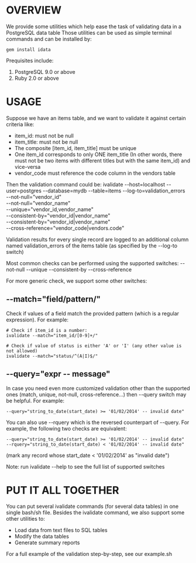 # OVERVIEW
We provide some utilities which help ease the task of validating data in a PostgreSQL data table
Those utilities can be used as simple terminal commands and can be installed by:

    gem install idata

Prequisites include:
1. PostgreSQL 9.0 or above
2. Ruby 2.0 or above

# USAGE
Suppose we have an items table, and we want to validate it against certain criteria like:

* item_id: must not be null
* item_title: must not be null
* The composite [item_id, item_title] must be unique
* One item_id corresponds to only ONE item_title (In other words, there must not be two items with different titles but with the same item_id)
and vice-versa
* vendor_code must reference the code column in the vendors table

Then the validation command could be:
      ivalidate --host=localhost --user=postgres --database=mydb --table=items --log-to=validation_errors \
                --not-null="vendor_id" \
                --not-null="vendor_name" \
                --unique="vendor_id,vendor_name" \
                --consistent-by="vendor_id|vendor_name" \
                --consistent-by="vendor_id|vendor_name" \
                --cross-reference="vendor_code|vendors.code"

Validation results for every single record are logged to an additional column named validation_errors
of the items table (as specified by the --log-to switch)

Most common checks can be performed using the supported switches:
    --not-null
    --unique
    --consistent-by
    --cross-reference

For more generic check, we support some other switches:

## --match="field/pattern/"
Check if values of a field match the provided pattern (which is a regular expression).
For example:

    # Check if item_id is a number:
    ivalidate --match="item_id/[0-9]+/"
          
    # Check if value of status is either 'A' or 'I' (any other value is not allowed)
    ivalidate --match="status/^(A|I)$/"
   
## --query="expr -- message"
In case you need even more customized validation other than the supported ones (match, unique, not-null, cross-reference...)
then --query switch may be helpful. For example:

    --query="string_to_date(start_date) >= '01/02/2014' -- invalid date"
    
You can also use --rquery which is the reversed counterpart of --query.
For example, the following two checks are equivalent:

    --query="string_to_date(start_date) >= '01/02/2014' -- invalid date"
    --rquery="string_to_date(start_date) < '01/02/2014' -- invalid date"
    
(mark any record whose start_date < '01/02/2014' as "invalid date")

Note: run ivalidate --help to see the full list of supported switches


# PUT IT ALL TOGETHER
You can put several ivalidate commands (for several data tables) in one single bash/sh file.
Besides the ivalidate command, we also support some other utilities to:
+ Load data from text files to SQL tables
+ Modify the data tables
+ Generate summary reports

For a full example of the validation step-by-step, see our example.sh


